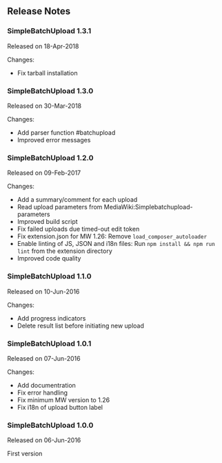 ## Release Notes

### SimpleBatchUpload 1.3.1

Released on 18-Apr-2018

Changes:
* Fix tarball installation

### SimpleBatchUpload 1.3.0

Released on 30-Mar-2018

Changes:
* Add parser function #batchupload
* Improved error messages

### SimpleBatchUpload 1.2.0

Released on 09-Feb-2017

Changes:
* Add a summary/comment for each upload
* Read upload parameters from MediaWiki:Simplebatchupload-parameters
* Improved build script
* Fix failed uploads due timed-out edit token
* Fix extension.json for MW 1.26: Remove `load_composer_autoloader`
* Enable linting of JS, JSON and i18n files:
  Run `npm install && npm run lint` from the extension directory
* Improved code quality

### SimpleBatchUpload 1.1.0

Released on 10-Jun-2016

Changes:
* Add progress indicators
* Delete result list before initiating new upload

### SimpleBatchUpload 1.0.1

Released on 07-Jun-2016

Changes:
* Add documentration
* Fix error handling
* Fix minimum MW version to 1.26
* Fix i18n of upload button label

### SimpleBatchUpload 1.0.0

Released on 06-Jun-2016

First version
